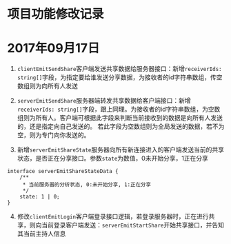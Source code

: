 # 项目功能修改记录

# 2017年09月17日
1. `clientEmitSendShare`客户端发送共享数据给服务器接口：新增`receiverIds: string[]`字段，为指定要给谁发送分享数据，为接收者的id字符串数组，传空数组则为向所有人发送

2. `serverEmitSendShare`服务器端转发共享数据给客户端接口：新增`receiverIds: string[]`字段，跟上同理。为接收者的id字符串数组，为空数组则为所有人。客户端可根据此字段来判断当前接收到的数据是向所有人发送的，还是指定向自己发送的。 若此字段为空数组则为全局发送的数据，若不为空，则为专门向你发送的。

3. 新增`serverEmitShareState`服务器向所有新连接进入的客户端发送当前的共享状态，是否正在分享接口。参数`state`为数值，0未开始分享，1正在分享
```
interface serverEmitShareStateData {
    /**
     * 当前服务器的分析状态, 0:未开始分享, 1:正在分享
     */
    state: 1 | 0;
}
```

4. 修改`clientEmitLogin`客户端登录接口逻辑，若登录服务器时，正在进行共享，则向当前登录客户端发送：`serverEmitStartShare`开始共享接口，并告知其当前主持人信息